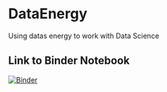 # DataEnergy
Using datas energy to work with Data Science


## Link to Binder Notebook 

[![Binder](https://mybinder.org/badge_logo.svg)](https://mybinder.org/v2/gh/arupuertas/DataEnergy/master)
